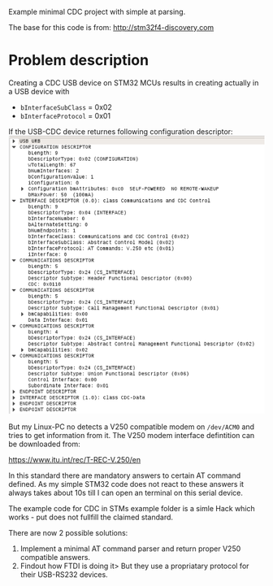 Example minimal CDC project with simple at parsing.


The base for this code is from:
http://stm32f4-discovery.com

# Problem description
Creating a CDC USB device on STM32 MCUs results in creating actually in a USB device with
- `bInterfaceSubClass` = 0x02
- `bInterfaceProtocol` = 0x01

If the USB-CDC device returnes following configuration descriptor:
![Wireshark frame capture](wireshark_cdc.png)

But my Linux-PC no detects a V250 compatible modem on `/dev/ACM0` and tries to get information from it. The V250 modem interface defintition can be downloaded from:

https://www.itu.int/rec/T-REC-V.250/en

In this standard there are mandatory answers to certain AT command defined. As my simple STM32 code does not react to these answers it always takes about 10s till I can open an terminal on this serial device.

The example code for CDC in STMs example folder is a simle Hack which works - put does not fullfill the claimed standard.

There are now 2 possible solutions:
1. Implement a minimal AT command parser and return proper V250 compatible answers.
2. Findout how FTDI is doing it> But they use a propriatary protocol for their USB-RS232 devices.

